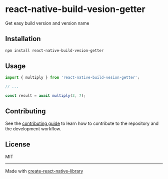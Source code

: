 # react-native-build-vesion-getter

Get easy build version and version name

## Installation

```sh
npm install react-native-build-vesion-getter
```

## Usage

```js
import { multiply } from 'react-native-build-vesion-getter';

// ...

const result = await multiply(3, 7);
```

## Contributing

See the [contributing guide](CONTRIBUTING.md) to learn how to contribute to the repository and the development workflow.

## License

MIT

---

Made with [create-react-native-library](https://github.com/callstack/react-native-builder-bob)
